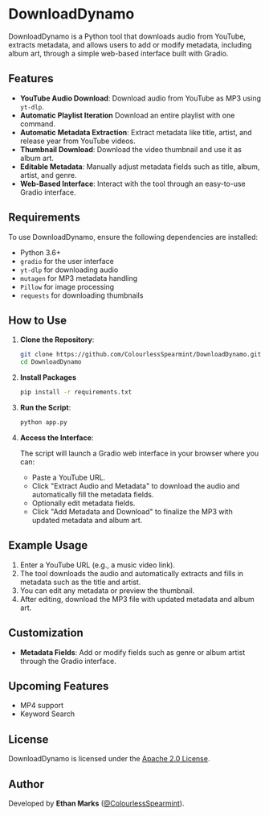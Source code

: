 # DownloadDynamo

DownloadDynamo is a Python tool that downloads audio from YouTube, extracts metadata, and allows users to add or modify metadata, including album art, through a simple web-based interface built with Gradio.

## Features
- **YouTube Audio Download**: Download audio from YouTube as MP3 using `yt-dlp`.
- **Automatic Playlist Iteration** Download an entire playlist with one command.
- **Automatic Metadata Extraction**: Extract metadata like title, artist, and release year from YouTube videos.
- **Thumbnail Download**: Download the video thumbnail and use it as album art.
- **Editable Metadata**: Manually adjust metadata fields such as title, album, artist, and genre.
- **Web-Based Interface**: Interact with the tool through an easy-to-use Gradio interface.

## Requirements

To use DownloadDynamo, ensure the following dependencies are installed:

- Python 3.6+
- `gradio` for the user interface
- `yt-dlp` for downloading audio
- `mutagen` for MP3 metadata handling
- `Pillow` for image processing
- `requests` for downloading thumbnails

## How to Use

1. **Clone the Repository**:

    ```bash
    git clone https://github.com/ColourlessSpearmint/DownloadDynamo.git
    cd DownloadDynamo
    ```

1. **Install Packages**

    ```bash
    pip install -r requirements.txt
    ```

3. **Run the Script**:

    ```bash
    python app.py
    ```

4. **Access the Interface**:

   The script will launch a Gradio web interface in your browser where you can:

   - Paste a YouTube URL.
   - Click "Extract Audio and Metadata" to download the audio and automatically fill the metadata fields.
   - Optionally edit metadata fields.
   - Click "Add Metadata and Download" to finalize the MP3 with updated metadata and album art.

## Example Usage

1. Enter a YouTube URL (e.g., a music video link).
2. The tool downloads the audio and automatically extracts and fills in metadata such as the title and artist.
3. You can edit any metadata or preview the thumbnail.
4. After editing, download the MP3 file with updated metadata and album art.

## Customization

- **Metadata Fields**: Add or modify fields such as genre or album artist through the Gradio interface.

## Upcoming Features

- MP4 support
- Keyword Search

## License

DownloadDynamo is licensed under the [Apache 2.0 License](https://www.apache.org/licenses/LICENSE-2.0).

## Author

Developed by **Ethan Marks** ([@ColourlessSpearmint](https://github.com/ColourlessSpearmint)).
